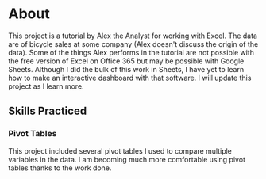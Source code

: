 # About

This project is a tutorial by Alex the Analyst for working with Excel. The data are of bicycle sales at some company (Alex doesn't discuss the origin of the data). Some of the things Alex performs in the tutorial are not possible with the free version of Excel on Office 365 but may be possible with Google Sheets. Although I did the bulk of this work in Sheets, I have yet to learn how to make an interactive dashboard with that software. I will update this project as I learn more.

## Skills Practiced

### Pivot Tables

This project included several pivot tables I used to compare multiple variables in the data. I am becoming much more comfortable using pivot tables thanks to the work done.
